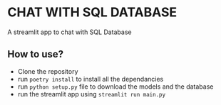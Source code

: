 # CHAT WITH SQL DATABASE

A streamlit app to chat with SQL Database

## How to use?
- Clone the repository
- run `poetry install` to install all the dependancies
- run `python setup.py` file to download the models and the database
- run the streamlit app using `streamlit run main.py`